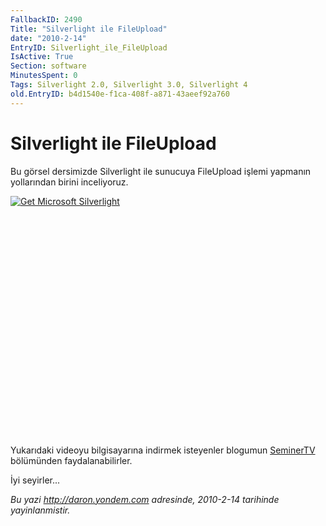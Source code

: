 ```yaml
---
FallbackID: 2490
Title: "Silverlight ile FileUpload"
date: "2010-2-14"
EntryID: Silverlight_ile_FileUpload
IsActive: True
Section: software
MinutesSpent: 0
Tags: Silverlight 2.0, Silverlight 3.0, Silverlight 4
old.EntryID: b4d1540e-f1ca-408f-a871-43aeef92a760
---
```

# Silverlight ile FileUpload
Bu görsel dersimizde Silverlight ile sunucuya FileUpload işlemi yapmanın
yollarından birini inceliyoruz.

<div style="width:512px;height:384px;">

[![Get Microsoft
Silverlight](http://go2.microsoft.com/fwlink/?LinkId=108181)](http://go2.microsoft.com/fwlink/?LinkID=124807)

</div>

Yukarıdaki videoyu bilgisayarına indirmek isteyenler blogumun
[SeminerTV](http://daron.yondem.com/tr/formatpage.aspx?path=seminertv.format.html)
bölümünden faydalanabilirler.

İyi seyirler...



*Bu yazi http://daron.yondem.com adresinde, 2010-2-14 tarihinde yayinlanmistir.*
